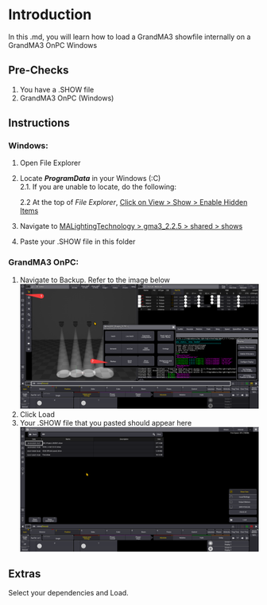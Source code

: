 # Introduction
In this .md, you will learn how to load a GrandMA3 showfile internally on a GrandMA3 OnPC Windows

## Pre-Checks
1. You have a .SHOW file
2. GrandMA3 OnPC (Windows)
## Instructions
### Windows:

1. Open File Explorer
2. Locate ***ProgramData*** in your Windows (:C)   
    2.1. If you are unable to locate, do the following:
    
    2.2 At the top of *File Explorer*, <u>Click on View > Show > Enable Hidden Items</u>
3. Navigate to <u>MALightingTechnology > gma3_2.2.5 > shared > shows</u>
4. Paste your .SHOW file in this folder

### GrandMA3 OnPC:
1. Navigate to Backup. Refer to the image below
![To Load Page](Images\To_Load.png)
2. Click Load   
3. Your .SHOW file that you pasted should appear here
![alt text](Images\LoadPage.png)

## Extras
Select your dependencies and Load.
